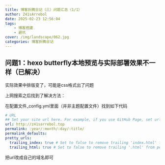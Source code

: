 ```yaml
---
title: 博客折腾日记（三）问题汇总（1/1）
author: Z41sArrebol
date: 2025-02-23 12:56:04
tags:
    - 博客搭建
    - 避坑
cover: /img/landscape/062.jpg
categories: 博客折腾日记
---
```


## 问题1：hexo butterfly本地预览与实际部署效果不一样（已解决）

实际效果中排版变了，可能是css格式出了问题

上网搜索之后找到了解决方法：

在配置文件_config.yml里面（并非主题配置文件）找到如下代码

```yml
# URL
## Set your site url here. For example, if you use GitHub Page, set url as 'https://username.github.io/project'
url: http://z41sarrebol.top
permalink: :year/:month/:day/:title/
permalink_defaults:
pretty_urls:
  trailing_index: true # Set to false to remove trailing 'index.html' from permalinks
  trailing_html: true # Set to false to remove trailing '.html' from permalinks
```
把url改成自己的域名即可